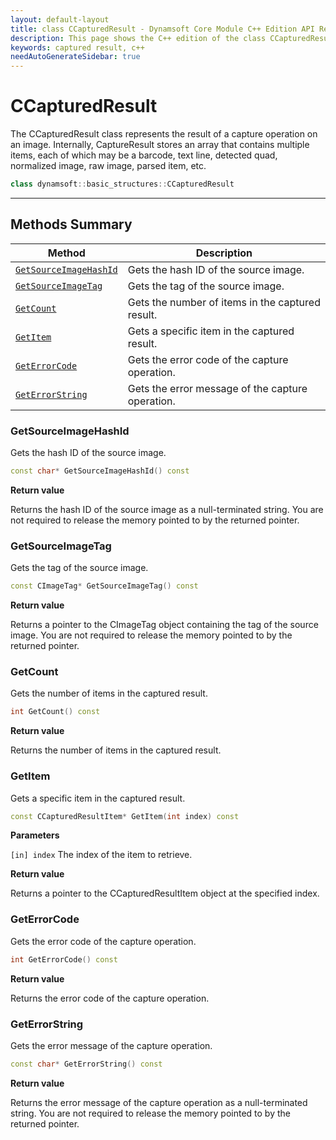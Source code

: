 ```yaml
---
layout: default-layout
title: class CCapturedResult - Dynamsoft Core Module C++ Edition API Reference
description: This page shows the C++ edition of the class CCapturedResult in Dynamsoft Core Module.
keywords: captured result, c++
needAutoGenerateSidebar: true
---
```


# CCapturedResult

The CCapturedResult class represents the result of a capture operation on an image. Internally, CaptureResult stores an array that contains multiple items, each of which may be a barcode, text line, detected quad, normalized image, raw image, parsed item, etc.

```cpp
class dynamsoft::basic_structures::CCapturedResult 
```

---

## Methods Summary

| Method               | Description |
|----------------------|-------------|
| [`GetSourceImageHashId`](#getsourceimagehashid) | Gets the hash ID of the source image.|
| [`GetSourceImageTag`](#getsourceimagetag) | Gets the tag of the source image.|
| [`GetCount`](#getcount) | Gets the number of items in the captured result.|
| [`GetItem`](#getitem) | Gets a specific item in the captured result.|
| [`GetErrorCode`](#geterrorcode) | Gets the error code of the capture operation.|
| [`GetErrorString`](#geterrorstring) | Gets the error message of the capture operation.|

### GetSourceImageHashId

Gets the hash ID of the source image.

```cpp
const char* GetSourceImageHashId() const
```

**Return value**

Returns the hash ID of the source image as a null-terminated string. You are not required to release the memory pointed to by the returned pointer.

### GetSourceImageTag

Gets the tag of the source image.

```cpp
const CImageTag* GetSourceImageTag() const
```

**Return value**

Returns a pointer to the CImageTag object containing the tag of the source image. You are not required to release the memory pointed to by the returned pointer.

### GetCount

Gets the number of items in the captured result.

```cpp
int GetCount() const
```

**Return value**

Returns the number of items in the captured result.

### GetItem

Gets a specific item in the captured result.

```cpp
const CCapturedResultItem* GetItem(int index) const
```

**Parameters**

`[in] index` The index of the item to retrieve.

**Return value**

Returns a pointer to the CCapturedResultItem object at the specified index.

### GetErrorCode

Gets the error code of the capture operation.

```cpp
int GetErrorCode() const
```

**Return value**

Returns the error code of the capture operation.

### GetErrorString

Gets the error message of the capture operation.

```cpp
const char* GetErrorString() const
```

**Return value**

Returns the error message of the capture operation as a null-terminated string. You are not required to release the memory pointed to by the returned pointer.
